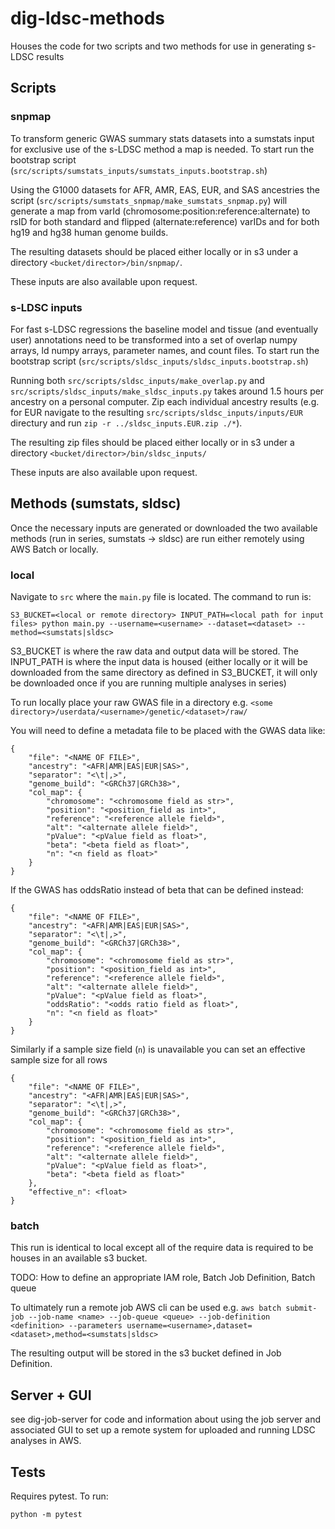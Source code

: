 # dig-ldsc-methods

Houses the code for two scripts and two methods for use in generating s-LDSC results

## Scripts
### snpmap

To transform generic GWAS summary stats datasets into a sumstats input for exclusive use of the s-LDSC method a map is needed.
To start run the bootstrap script (`src/scripts/sumstats_inputs/sumstats_inputs.bootstrap.sh`)

Using the G1000 datasets for AFR, AMR, EAS, EUR, and SAS ancestries the script (`src/scripts/sumstats_snpmap/make_sumstats_snpmap.py`) 
will generate a map from varId (chromosome:position:reference:alternate) to rsID for both standard and flipped (alternate:reference)
varIDs and for both hg19 and hg38 human genome builds.

The resulting datasets should be placed either locally or in s3 under a directory `<bucket/director>/bin/snpmap/`.

These inputs are also available upon request.

### s-LDSC inputs

For fast s-LDSC regressions the baseline model and tissue (and eventually user) annotations need to be transformed into a set of 
overlap numpy arrays, ld numpy arrays, parameter names, and count files. To start run the bootstrap script 
(`src/scripts/sldsc_inputs/sldsc_inputs.bootstrap.sh`)

Running both `src/scripts/sldsc_inputs/make_overlap.py` and `src/scripts/sldsc_inputs/make_sldsc_inputs.py` takes around
1.5 hours per ancestry on a personal computer. Zip each individual ancestry results (e.g. for EUR navigate to the resulting
`src/scripts/sldsc_inputs/inputs/EUR` directury and run `zip -r ../sldsc_inputs.EUR.zip ./*`).

The resulting zip files should be placed either locally or in s3 under a directory `<bucket/director>/bin/sldsc_inputs/`

These inputs are also available upon request.

## Methods (sumstats, sldsc)

Once the necessary inputs are generated or downloaded the two available methods (run in series, sumstats -> sldsc) are 
run either remotely using AWS Batch or locally.

### local

Navigate to `src` where the `main.py` file is located. The command to run is:

`S3_BUCKET=<local or remote directory> INPUT_PATH=<local path for input files> python main.py --username=<username> --dataset=<dataset> --method=<sumstats|sldsc>`

S3_BUCKET is where the raw data and output data will be stored. The INPUT_PATH is where the input data is housed 
(either locally or it will be downloaded from the same directory as defined in S3_BUCKET, it will only be downloaded once
if you are running multiple analyses in series)

To run locally place your raw GWAS file in a directory e.g.
`<some directory>/userdata/<username>/genetic/<dataset>/raw/`

You will need to define a metadata file to be placed with the GWAS data like:
```
{
    "file": "<NAME OF FILE>",
    "ancestry": "<AFR|AMR|EAS|EUR|SAS>",
    "separator": "<\t|,>",
    "genome_build": "<GRCh37|GRCh38>",
    "col_map": {
        "chromosome": "<chromosome field as str>",
        "position": "<position_field as int>",
        "reference": "<reference allele field>",
        "alt": "<alternate allele field>",
        "pValue": "<pValue field as float>",
        "beta": "<beta field as float>",
        "n": "<n field as float>"
    }
}
```

If the GWAS has oddsRatio instead of beta that can be defined instead:

```
{
    "file": "<NAME OF FILE>",
    "ancestry": "<AFR|AMR|EAS|EUR|SAS>",
    "separator": "<\t|,>",
    "genome_build": "<GRCh37|GRCh38>",
    "col_map": {
        "chromosome": "<chromosome field as str>",
        "position": "<position_field as int>",
        "reference": "<reference allele field>",
        "alt": "<alternate allele field>",
        "pValue": "<pValue field as float>",
        "oddsRatio": "<odds ratio field as float>",
        "n": "<n field as float>"
    }
}
```

Similarly if a sample size field (`n`) is unavailable you can set an effective sample size for all rows

```
{
    "file": "<NAME OF FILE>",
    "ancestry": "<AFR|AMR|EAS|EUR|SAS>",
    "separator": "<\t|,>",
    "genome_build": "<GRCh37|GRCh38>",
    "col_map": {
        "chromosome": "<chromosome field as str>",
        "position": "<position_field as int>",
        "reference": "<reference allele field>",
        "alt": "<alternate allele field>",
        "pValue": "<pValue field as float>",
        "beta": "<beta field as float>"
    },
    "effective_n": <float>
}
```
### batch

This run is identical to local except all of the require data is required to be houses in an available s3 bucket.

TODO: How to define an appropriate IAM role, Batch Job Definition, Batch queue

To ultimately run a remote job AWS cli can be used e.g.
`aws batch submit-job --job-name <name> --job-queue <queue> --job-definition <definition> --parameters username=<username>,dataset=<dataset>,method=<sumstats|sldsc>    `

The resulting output will be stored in the s3 bucket defined in Job Definition.

## Server + GUI

see dig-job-server for code and information about using the job server and associated GUI to set up a remote system
for uploaded and running LDSC analyses in AWS.

## Tests

Requires pytest. To run:

`python -m pytest`
